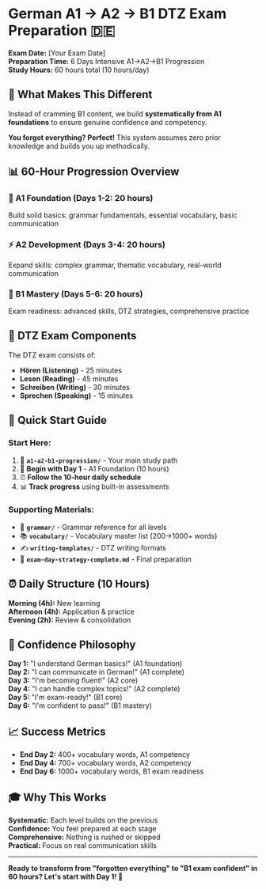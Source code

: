 # German A1 → A2 → B1 DTZ Exam Preparation 🇩🇪

**Exam Date:** [Your Exam Date]  
**Preparation Time:** 6 Days Intensive A1→A2→B1 Progression  
**Study Hours:** 60 hours total (10 hours/day)

## 🎯 **What Makes This Different**

Instead of cramming B1 content, we build **systematically from A1 foundations** to ensure genuine confidence and competency.

**You forgot everything? Perfect!** This system assumes zero prior knowledge and builds you up methodically.

## 📊 **60-Hour Progression Overview**

### **🔰 A1 Foundation (Days 1-2: 20 hours)**
Build solid basics: grammar fundamentals, essential vocabulary, basic communication

### **⚡ A2 Development (Days 3-4: 20 hours)**  
Expand skills: complex grammar, thematic vocabulary, real-world communication

### **🚀 B1 Mastery (Days 5-6: 20 hours)**
Exam readiness: advanced skills, DTZ strategies, comprehensive practice

## 🎯 **DTZ Exam Components**

The DTZ exam consists of:
- **Hören (Listening)** - 25 minutes
- **Lesen (Reading)** - 45 minutes  
- **Schreiben (Writing)** - 30 minutes
- **Sprechen (Speaking)** - 15 minutes

## 🚀 **Quick Start Guide**

### **Start Here:**
1. 📁 **`a1-a2-b1-progression/`** - Your main study path
2. 📅 **Begin with Day 1** - A1 Foundation (10 hours)
3. ⏰ **Follow the 10-hour daily schedule** 
4. 📊 **Track progress** using built-in assessments

### **Supporting Materials:**
- 📖 **`grammar/`** - Grammar reference for all levels
- 📚 **`vocabulary/`** - Vocabulary master list (200→1000+ words)
- ✍️ **`writing-templates/`** - DTZ writing formats
- 🎯 **`exam-day-strategy-complete.md`** - Final preparation

## ⏰ **Daily Structure (10 Hours)**

**Morning (4h):** New learning  
**Afternoon (4h):** Application & practice  
**Evening (2h):** Review & consolidation  

## 💪 **Confidence Philosophy**

**Day 1:** "I understand German basics!" (A1 foundation)  
**Day 2:** "I can communicate in German!" (A1 complete)  
**Day 3:** "I'm becoming fluent!" (A2 core)  
**Day 4:** "I can handle complex topics!" (A2 complete)  
**Day 5:** "I'm exam-ready!" (B1 core)  
**Day 6:** "I'm confident to pass!" (B1 mastery)  

## 📈 **Success Metrics**

- **End Day 2:** 400+ vocabulary words, A1 competency
- **End Day 4:** 700+ vocabulary words, A2 competency  
- **End Day 6:** 1000+ vocabulary words, B1 exam readiness

## 🎓 **Why This Works**

**Systematic:** Each level builds on the previous  
**Confidence:** You feel prepared at each stage  
**Comprehensive:** Nothing is rushed or skipped  
**Practical:** Focus on real communication skills  

---

**Ready to transform from "forgotten everything" to "B1 exam confident" in 60 hours? Let's start with Day 1! 🚀**

